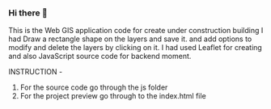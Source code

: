 ### Hi there 👋

<!--
**aviratpanhalkar64/aviratpanhalkar64** is a ✨ _special_ ✨ repository because its `README.md` (this file) appears on your GitHub profile.

Here are some ideas to get you started:

- 🔭 I’m currently working on ...
- 🌱 I’m currently learning ...
- 👯 I’m looking to collaborate on ...
- 🤔 I’m looking for help with ...
- 💬 Ask me about ...
- 📫 How to reach me: ...
- 😄 Pronouns: ...
- ⚡ Fun fact: ...
-->This is the Web GIS application code for create under construction building I had Draw a rectangle shape on the layers and save it. and add options to modify and delete the layers by  clicking on it. I had used Leaflet  for creating and also JavaScript source code for backend moment. 
INSTRUCTION -
1. For the source code go through the js folder
2. For the project preview go through to the index.html file
